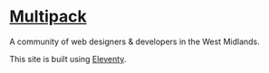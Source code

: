 # [Multipack](http://multipack.co.uk)

A community of web designers & developers in the West Midlands.

This site is built using [Eleventy](https://www.11ty.io).
